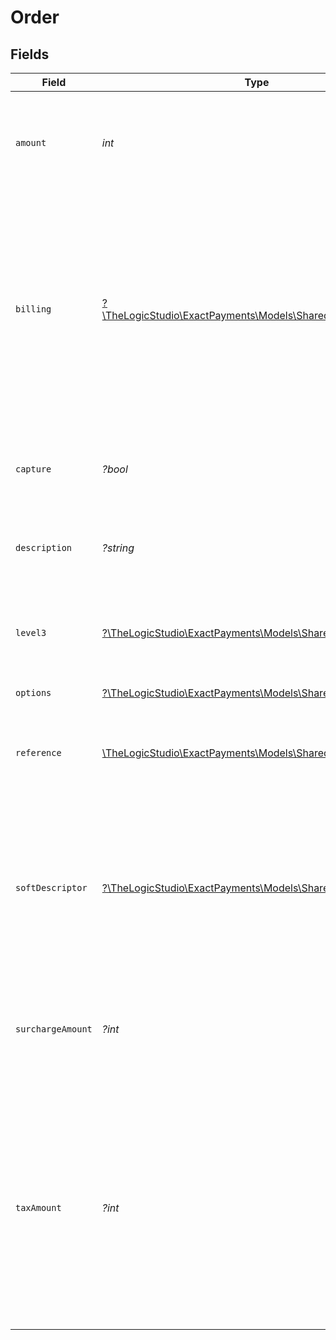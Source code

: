# Order


## Fields

| Field                                                                                                                                                                                                 | Type                                                                                                                                                                                                  | Required                                                                                                                                                                                              | Description                                                                                                                                                                                           | Example                                                                                                                                                                                               |
| ----------------------------------------------------------------------------------------------------------------------------------------------------------------------------------------------------- | ----------------------------------------------------------------------------------------------------------------------------------------------------------------------------------------------------- | ----------------------------------------------------------------------------------------------------------------------------------------------------------------------------------------------------- | ----------------------------------------------------------------------------------------------------------------------------------------------------------------------------------------------------- | ----------------------------------------------------------------------------------------------------------------------------------------------------------------------------------------------------- |
| `amount`                                                                                                                                                                                              | *int*                                                                                                                                                                                                 | :heavy_check_mark:                                                                                                                                                                                    | Amount in smallest currency unit, eg: cents, including all surcharges, taxes etc.                                                                                                                     | 123                                                                                                                                                                                                   |
| `billing`                                                                                                                                                                                             | [?\TheLogicStudio\ExactPayments\Models\Shared\CustomerDetails](../../models/shared/CustomerDetails.md)                                                                                                | :heavy_minus_sign:                                                                                                                                                                                    | Optional billing details for the customer. If you have enabled AVS filters on your terminal, this becomes mandatory and AVS checks will be performed on the address.                                  |                                                                                                                                                                                                       |
| `capture`                                                                                                                                                                                             | *?bool*                                                                                                                                                                                               | :heavy_minus_sign:                                                                                                                                                                                    | Set this to false if you only want to authorize for the amount. Defaults to true.                                                                                                                     | true                                                                                                                                                                                                  |
| `description`                                                                                                                                                                                         | *?string*                                                                                                                                                                                             | :heavy_minus_sign:                                                                                                                                                                                    | It will give some description of the order description                                                                                                                                                | Order description                                                                                                                                                                                     |
| `level3`                                                                                                                                                                                              | [?\TheLogicStudio\ExactPayments\Models\Shared\Level3](../../models/shared/Level3.md)                                                                                                                  | :heavy_minus_sign:                                                                                                                                                                                    | Level 3 processing can capture and transmit the additional transaction data.                                                                                                                          |                                                                                                                                                                                                       |
| `options`                                                                                                                                                                                             | [?\TheLogicStudio\ExactPayments\Models\Shared\OrderOptions](../../models/shared/OrderOptions.md)                                                                                                      | :heavy_minus_sign:                                                                                                                                                                                    | N/A                                                                                                                                                                                                   |                                                                                                                                                                                                       |
| `reference`                                                                                                                                                                                           | [\TheLogicStudio\ExactPayments\Models\Shared\Reference](../../models/shared/Reference.md)                                                                                                             | :heavy_check_mark:                                                                                                                                                                                    | Merchant defined values which can be used to internally identify the transaction.                                                                                                                     |                                                                                                                                                                                                       |
| `softDescriptor`                                                                                                                                                                                      | [?\TheLogicStudio\ExactPayments\Models\Shared\SoftDescriptor](../../models/shared/SoftDescriptor.md)                                                                                                  | :heavy_minus_sign:                                                                                                                                                                                    | Override business information which would normally appear on a customer's statement, making it easier for customers to identify transactions.                                                         |                                                                                                                                                                                                       |
| `surchargeAmount`                                                                                                                                                                                     | *?int*                                                                                                                                                                                                | :heavy_minus_sign:                                                                                                                                                                                    | This is assumed to already be included in the amount. (Available for Elavon processing only)                                                                                                          | 123                                                                                                                                                                                                   |
| `taxAmount`                                                                                                                                                                                           | *?int*                                                                                                                                                                                                | :heavy_minus_sign:                                                                                                                                                                                    | Tax value included in total amount. Sales tax in the US, or PST for Canadian merchants. The smallest currency units, for example, cents in USD. This is assumed to already be included in the amount. | 123                                                                                                                                                                                                   |